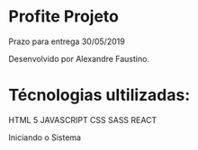 # Profite Projeto

Prazo para entrega 30/05/2019

Desenvolvido por Alexandre Faustino.

# Técnologias ultilizadas:
HTML 5
JAVASCRIPT
CSS 
SASS
REACT

Iniciando o Sistema

